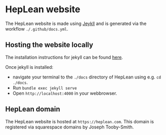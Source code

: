 
# HepLean website

The HepLean website is made using [Jeykll](https://jekyllrb.com) and is generated via the workflow
`./.github/docs.yml`.

## Hosting the website locally

The installation instructions for jekyll can be found [here](https://jekyllrb.com/docs/installation/#requirements).

Once jekyll is installed:
- navigate your terminal to the `./docs` directory of HepLean using e.g. `cd ./docs`.
- Run `bundle exec jekyll serve`
- Open `http://localhost:4000` in your webbrowser.

## HepLean domain

The HepLean website is hosted at `https://heplean.com`. This domain is registered via
squarespace domains by Joseph Tooby-Smith.
